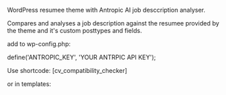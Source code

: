 WordPress resumee theme with Antropic AI job desccription analyser.

Compares and analyses a job description against the resumee provided by the theme and it's custom posttypes and fields.

add to wp-config.php:

define('ANTROPIC_KEY', 'YOUR ANTRPIC API KEY');

Use shortcode: [cv_compatibility_checker]

or in templates: <?php echo do_shortcode('[cv_compatibility_checker]') ?>

